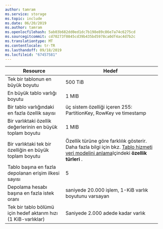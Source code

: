 ```yaml
---
author: tamram
ms.service: storage
ms.topic: include
ms.date: 06/20/2019
ms.author: tamram
ms.openlocfilehash: 5ab03b682dd0ed1dc7b198e89c86e7a74c6275cd
ms.sourcegitcommit: cd70273f0845cd39b435bd5978ca0df4ac4d7b2c
ms.translationtype: MT
ms.contentlocale: tr-TR
ms.lasthandoff: 09/18/2019
ms.locfileid: "67457581"
---
```

| Resource | Hedef |
|----------|---------------|
| Tek bir tablonun en büyük boyutu | 500 TiB |
| En büyük tablo varlığı boyutu | 1 MIB |
| Bir tablo varlığındaki en fazla özellik sayısı | üç sistem özelliği içeren 255: PartitionKey, RowKey ve timestamp |
| Bir varlıktaki özellik değerlerinin en büyük toplam boyutu | 1 MIB |
| Bir varlıktaki tek bir özelliğin en büyük toplam boyutu | Özellik türüne göre farklılık gösterir. Daha fazla bilgi için bkz. [Tablo hizmeti veri modelini anlama](/rest/api/storageservices/understanding-the-table-service-data-model)Içindeki **özellik türleri** . |
| Tablo başına en fazla depolanan erişim ilkesi sayısı | 5 |
| Depolama hesabı başına en fazla istek oranı | saniyede 20.000 işlem, 1-KiB varlık boyutunu varsayan |
| Tek bir tablo bölümü için hedef aktarım hızı (1 KiB-varlıklar) | Saniyede 2.000 adede kadar varlık |
